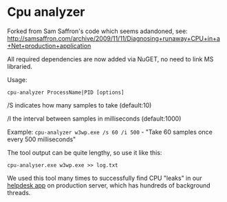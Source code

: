 # Cpu analyzer
Forked from Sam Saffron's code which seems adandoned, see: http://samsaffron.com/archive/2009/11/11/Diagnosing+runaway+CPU+in+a+Net+production+application

All required dependencies are now added via NuGET, no need to link MS libraried.

Usage:

`cpu-analyzer ProcessName|PID [options]`

/S indicates how many samples to take (default:10)

/I the interval between samples in milliseconds (default:1000)

Example: `cpu-analyzer w3wp.exe /s 60 /i 500` - "Take 60 samples once every 500 milliseconds"

The tool output can be quite lengthy, so use it like this:

`cpu-analyser.exe w3wp.exe >> log.txt`

We used this tool many times to successfully find CPU "leaks" in our [helpdesk app](https://jitbit.github.com/helpdesk/) on production server, which has hundreds of background threads.
